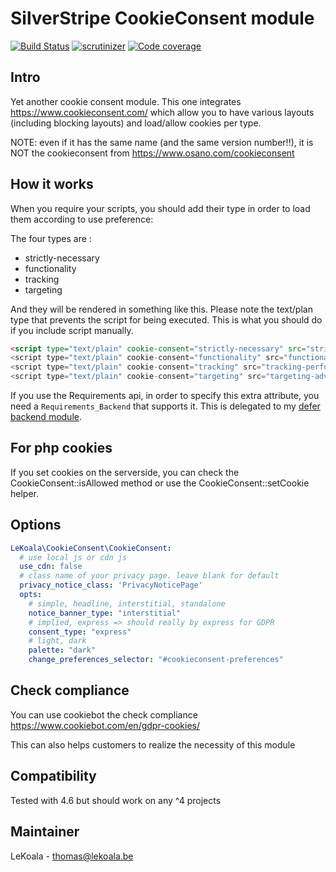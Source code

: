 # SilverStripe CookieConsent module

[![Build Status](https://travis-ci.com/lekoala/silverstripe-cookieconsent.svg?branch=master)](https://travis-ci.com/lekoala/silverstripe-cookieconsent/)
[![scrutinizer](https://scrutinizer-ci.com/g/lekoala/silverstripe-cookieconsent/badges/quality-score.png?b=master)](https://scrutinizer-ci.com/g/lekoala/silverstripe-cookieconsent/)
[![Code coverage](https://codecov.io/gh/lekoala/silverstripe-cookieconsent/branch/master/graph/badge.svg)](https://codecov.io/gh/lekoala/silverstripe-cookieconsent)

## Intro

Yet another cookie consent module. This one integrates https://www.cookieconsent.com/ which allow you to have various layouts (including blocking layouts) and
load/allow cookies per type.

NOTE: even if it has the same name (and the same version number!!), it is NOT the cookieconsent from https://www.osano.com/cookieconsent

## How it works

When you require your scripts, you should add their type in order to load them according to use preference:

The four types are :
- strictly-necessary
- functionality
- tracking
- targeting

And they will be rendered in something like this. Please note the text/plan type that prevents the script for being executed.
This is what you should do if you include script manually.

```html
<script type="text/plain" cookie-consent="strictly-necessary" src="strict.js">
<script type="text/plain" cookie-consent="functionality" src="functional.js">
<script type="text/plain" cookie-consent="tracking" src="tracking-performance.js">
<script type="text/plain" cookie-consent="targeting" src="targeting-advertising.js">
```

If you use the Requirements api, in order to specify this extra attribute,
you need a `Requirements_Backend` that supports it.
This is delegated to my [defer backend module](https://github.com/lekoala/silverstripe-defer-backend).

## For php cookies

If you set cookies on the serverside, you can check the CookieConsent::isAllowed method or use the
CookieConsent::setCookie helper.

## Options

```yml
LeKoala\CookieConsent\CookieConsent:
  # use local js or cdn js
  use_cdn: false
  # class name of your privacy page. leave blank for default
  privacy_notice_class: 'PrivacyNoticePage'
  opts:
    # simple, headline, interstitial, standalone
    notice_banner_type: "interstitial"
    # implied, express => should really by express for GDPR
    consent_type: "express"
    # light, dark
    palette: "dark"
    change_preferences_selector: "#cookieconsent-preferences"
```

## Check compliance

You can use cookiebot the check compliance https://www.cookiebot.com/en/gdpr-cookies/

This can also helps customers to realize the necessity of this module

## Compatibility

Tested with 4.6 but should work on any ^4 projects

## Maintainer

LeKoala - thomas@lekoala.be
